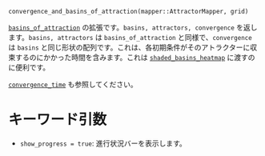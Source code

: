 ```
convergence_and_basins_of_attraction(mapper::AttractorMapper, grid)
```

[`basins_of_attraction`](@ref) の拡張です。`basins, attractors, convergence` を返します。`basins, attractors` は `basins_of_attraction` と同様で、`convergence` は `basins` と同じ形状の配列です。これは、各初期条件がそのアトラクターに収束するのにかかった時間を含みます。これは [`shaded_basins_heatmap`](@ref) に渡すのに便利です。

[`convergence_time`](@ref) も参照してください。

# キーワード引数

  * `show_progress = true`: 進行状況バーを表示します。
